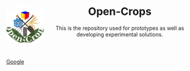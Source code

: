 <header>
    <img align="left" width="100" height="100" src="./Open-Crops-Flag_Transparent.png">
    <h1>Open-Crops</h1>
    <p>This is the repository used for prototypes as well as developing experimental solutions.</p>
   </header>
<link>
<a href="www.google.com">Google</a>
</link>

